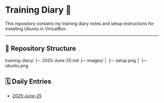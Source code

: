 # Training Diary 📝

This repository contains my training diary notes and setup instructions for installing Ubuntu in VirtualBox.

---

## 📂 Repository Structure

training-diary/
├─ 2025-June-25.md 
├─ images/ 
│ ├─ setup.png
│ ├─ ubuntu.png


## 🗓️ Daily Entries
- [2025-June-25](2025-June-25.md)


